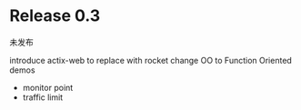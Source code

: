 # Release 0.3

未发布

introduce actix-web to replace with rocket
change OO to Function Oriented
demos

* monitor point
* traffic limit